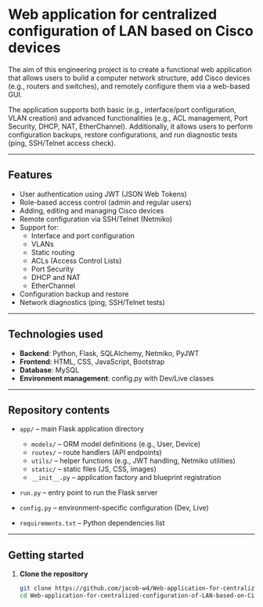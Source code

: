 # Web application for centralized configuration of LAN based on Cisco devices

The aim of this engineering project is to create a functional web application that allows users to build a computer network structure, add Cisco devices (e.g., routers and switches), and remotely configure them via a web-based GUI.

The application supports both basic (e.g., interface/port configuration, VLAN creation) and advanced functionalities (e.g., ACL management, Port Security, DHCP, NAT, EtherChannel). Additionally, it allows users to perform configuration backups, restore configurations, and run diagnostic tests (ping, SSH/Telnet access check).

---

## Features

- User authentication using JWT (JSON Web Tokens)
- Role-based access control (admin and regular users)
- Adding, editing and managing Cisco devices
- Remote configuration via SSH/Telnet (Netmiko)
- Support for:
  - Interface and port configuration
  - VLANs
  - Static routing
  - ACLs (Access Control Lists)
  - Port Security
  - DHCP and NAT
  - EtherChannel
- Configuration backup and restore
- Network diagnostics (ping, SSH/Telnet tests)

---

## Technologies used

- **Backend**: Python, Flask, SQLAlchemy, Netmiko, PyJWT  
- **Frontend**: HTML, CSS, JavaScript, Bootstrap  
- **Database**: MySQL  
- **Environment management**: config.py with Dev/Live classes  

---

## Repository contents

- `app/` – main Flask application directory  
  - `models/` – ORM model definitions (e.g., User, Device)  
  - `routes/` – route handlers (API endpoints)  
  - `utils/` – helper functions (e.g., JWT handling, Netmiko utilities)  
  - `static/` – static files (JS, CSS, images)  
  - `__init__.py` – application factory and blueprint registration  

- `run.py` – entry point to run the Flask server  
- `config.py` – environment-specific configuration (Dev, Live)  
- `requirements.txt` – Python dependencies list  

---

## Getting started

1. **Clone the repository**  
   ```bash
   git clone https://github.com/jacob-w4/Web-application-for-centralized-configuration-of-LAN-based-on-Cisco-devices.git
   cd Web-application-for-centralized-configuration-of-LAN-based-on-Cisco-devices
   ```



